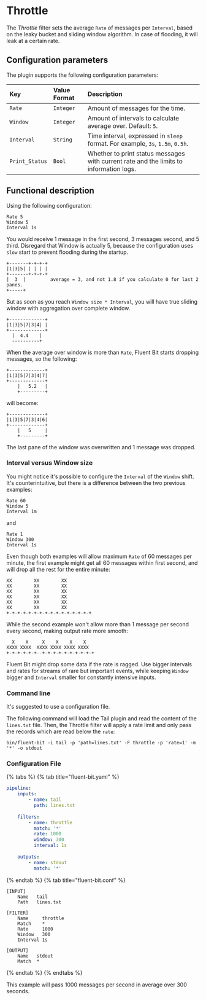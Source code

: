 # Throttle

The _Throttle_ filter sets the average `Rate` of messages per `Interval`, based on the leaky bucket and sliding window algorithm. In case of flooding, it will leak at a certain rate.

## Configuration parameters

The plugin supports the following configuration parameters:

| Key | Value Format | Description |
| :--- | :--- | :--- |
| `Rate` | `Integer` | Amount of messages for the time. |
| `Window` | `Integer` | Amount of intervals to calculate average over. Default: `5`. |
| `Interval` | `String` | Time interval, expressed in `sleep` format. For example, `3s`, `1.5m`, `0.5h`. |
| `Print_Status` | `Bool` | Whether to print status messages with current rate and the limits to information logs. |

## Functional description

Using the following configuration:

```text
Rate 5
Window 5
Interval 1s
```

You would receive 1 message in the first second, 3 messages second, and 5 third. Disregard that Window is actually 5, because the configuration uses `slow` start to prevent flooding during the startup.

```text
+-------+-+-+-+
|1|3|5| | | | |
+-------+-+-+-+
|  3  |         average = 3, and not 1.8 if you calculate 0 for last 2 panes.
+-----+
```

But as soon as you reach `Window size * Interval`, you will have true sliding window with aggregation over complete window.

```text
+-------------+
|1|3|5|7|3|4| |
+-------------+
  |  4.4    |
  ----------+
```

When the average over window is more than `Rate`, Fluent Bit starts dropping messages, so the following:

```text
+-------------+
|1|3|5|7|3|4|7|
+-------------+
    |   5.2   |
    +---------+
```

will become:

```text
+-------------+
|1|3|5|7|3|4|6|
+-------------+
    |   5     |
    +---------+
```

The last pane of the window was overwritten and 1 message was dropped.

### Interval versus Window size

You might notice it's possible to configure the `Interval` of the `Window` shift. It's counterintuitive, but there is a difference between the two previous examples:

```text
Rate 60
Window 5
Interval 1m
```

and

```text
Rate 1
Window 300
Interval 1s
```

Even though both examples will allow maximum `Rate` of 60 messages per minute, the first example might get all 60 messages within first second, and will drop all the rest for the entire minute:

```text
XX        XX        XX
XX        XX        XX
XX        XX        XX
XX        XX        XX
XX        XX        XX
XX        XX        XX
+-+-+-+-+-+-+-+-+-+-+-+-+-+-+-+
```

While the second example won't allow more than 1 message per second every second, making output rate more smooth:

```text
  X    X     X    X    X    X
XXXX XXXX  XXXX XXXX XXXX XXXX
+-+-+-+-+-+--+-+-+-+-+-+-+-+-+-+
```

Fluent Bit might drop some data if the rate is ragged. Use bigger intervals and rates for streams of rare but important events, while keeping `Window` bigger and `Interval` smaller for constantly intensive inputs.

### Command line

It's suggested to use a configuration file.

The following command will load the Tail plugin and read the content of the `lines.txt` file. Then, the Throttle filter will apply a rate limit and only pass the records which are read below the `rate`:

```shell
bin/fluent-bit -i tail -p 'path=lines.txt' -F throttle -p 'rate=1' -m '*' -o stdout
```

### Configuration File

{% tabs %}
{% tab title="fluent-bit.yaml" %}

```yaml
pipeline:
    inputs:
        - name: tail
          path: lines.txt
    
    filters:
        - name: throttle
          match: '*'
          rate: 1000
          window: 300
          interval: 1s
    
    outputs:
        - name: stdout
          match: '*'
```

{% endtab %}
{% tab title="fluent-bit.conf" %}

```text
[INPUT]
    Name   tail
    Path   lines.txt

[FILTER]
    Name     throttle
    Match    *
    Rate     1000
    Window   300
    Interval 1s

[OUTPUT]
    Name   stdout
    Match  *
```

{% endtab %}
{% endtabs %}

This example will pass 1000 messages per second in average over 300 seconds.